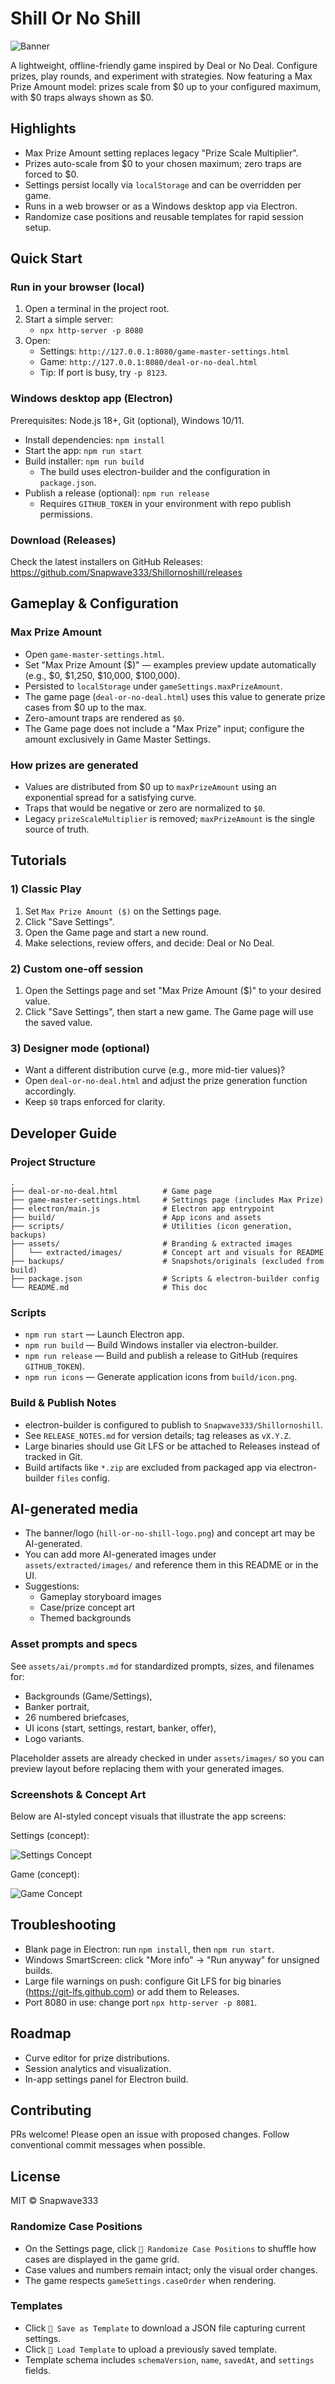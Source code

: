 # Shill Or No Shill

![Banner](hill-or-no-shill-logo.png)

A lightweight, offline-friendly game inspired by Deal or No Deal. Configure prizes, play rounds, and experiment with strategies. Now featuring a Max Prize Amount model: prizes scale from $0 up to your configured maximum, with $0 traps always shown as $0.

## Highlights
- Max Prize Amount setting replaces legacy "Prize Scale Multiplier".
- Prizes auto-scale from $0 to your chosen maximum; zero traps are forced to $0.
- Settings persist locally via `localStorage` and can be overridden per game.
- Runs in a web browser or as a Windows desktop app via Electron.
 - Randomize case positions and reusable templates for rapid session setup.

## Quick Start

### Run in your browser (local)
1. Open a terminal in the project root.
2. Start a simple server:
   - `npx http-server -p 8080`
3. Open:
   - Settings: `http://127.0.0.1:8080/game-master-settings.html`
   - Game: `http://127.0.0.1:8080/deal-or-no-deal.html`
   - Tip: If port is busy, try `-p 8123`.

### Windows desktop app (Electron)
Prerequisites: Node.js 18+, Git (optional), Windows 10/11.

- Install dependencies: `npm install`
- Start the app: `npm run start`
- Build installer: `npm run build`
  - The build uses electron-builder and the configuration in `package.json`.
- Publish a release (optional): `npm run release`
  - Requires `GITHUB_TOKEN` in your environment with repo publish permissions.

### Download (Releases)
Check the latest installers on GitHub Releases:
https://github.com/Snapwave333/Shillornoshill/releases

## Gameplay & Configuration

### Max Prize Amount
- Open `game-master-settings.html`.
- Set "Max Prize Amount ($)" — examples preview update automatically (e.g., $0, $1,250, $10,000, $100,000).
- Persisted to `localStorage` under `gameSettings.maxPrizeAmount`.
- The game page (`deal-or-no-deal.html`) uses this value to generate prize cases from $0 up to the max.
- Zero-amount traps are rendered as `$0`.
- The Game page does not include a "Max Prize" input; configure the amount exclusively in Game Master Settings.

### How prizes are generated
- Values are distributed from $0 up to `maxPrizeAmount` using an exponential spread for a satisfying curve.
- Traps that would be negative or zero are normalized to `$0`.
- Legacy `prizeScaleMultiplier` is removed; `maxPrizeAmount` is the single source of truth.

## Tutorials

### 1) Classic Play
1. Set `Max Prize Amount ($)` on the Settings page.
2. Click "Save Settings".
3. Open the Game page and start a new round.
4. Make selections, review offers, and decide: Deal or No Deal.

### 2) Custom one-off session
1. Open the Settings page and set "Max Prize Amount ($)" to your desired value.
2. Click "Save Settings", then start a new game. The Game page will use the saved value.

### 3) Designer mode (optional)
- Want a different distribution curve (e.g., more mid-tier values)?
- Open `deal-or-no-deal.html` and adjust the prize generation function accordingly.
- Keep `$0` traps enforced for clarity.

## Developer Guide

### Project Structure
```
.
├── deal-or-no-deal.html          # Game page
├── game-master-settings.html     # Settings page (includes Max Prize)
├── electron/main.js              # Electron app entrypoint
├── build/                        # App icons and assets
├── scripts/                      # Utilities (icon generation, backups)
├── assets/                       # Branding & extracted images
│   └── extracted/images/         # Concept art and visuals for README
├── backups/                      # Snapshots/originals (excluded from build)
├── package.json                  # Scripts & electron-builder config
└── README.md                     # This doc
```

### Scripts
- `npm run start` — Launch Electron app.
- `npm run build` — Build Windows installer via electron-builder.
- `npm run release` — Build and publish a release to GitHub (requires `GITHUB_TOKEN`).
- `npm run icons` — Generate application icons from `build/icon.png`.

### Build & Publish Notes
- electron-builder is configured to publish to `Snapwave333/Shillornoshill`.
 - See `RELEASE_NOTES.md` for version details; tag releases as `vX.Y.Z`.
- Large binaries should use Git LFS or be attached to Releases instead of tracked in Git.
- Build artifacts like `*.zip` are excluded from packaged app via electron-builder `files` config.

## AI-generated media
- The banner/logo (`hill-or-no-shill-logo.png`) and concept art may be AI-generated.
- You can add more AI-generated images under `assets/extracted/images/` and reference them in this README or in the UI.
- Suggestions:
  - Gameplay storyboard images
  - Case/prize concept art
  - Themed backgrounds

### Asset prompts and specs
See `assets/ai/prompts.md` for standardized prompts, sizes, and filenames for:
- Backgrounds (Game/Settings),
- Banker portrait,
- 26 numbered briefcases,
- UI icons (start, settings, restart, banker, offer),
- Logo variants.

Placeholder assets are already checked in under `assets/images/` so you can preview layout before replacing them with your generated images.

### Screenshots & Concept Art
Below are AI-styled concept visuals that illustrate the app screens:

Settings (concept):

![Settings Concept](assets/extracted/images/concept-settings.svg)

Game (concept):

![Game Concept](assets/extracted/images/concept-game.svg)

## Troubleshooting
- Blank page in Electron: run `npm install`, then `npm run start`.
- Windows SmartScreen: click "More info" → "Run anyway" for unsigned builds.
- Large file warnings on push: configure Git LFS for big binaries (https://git-lfs.github.com) or add them to Releases.
- Port 8080 in use: change port `npx http-server -p 8081`.

## Roadmap
- Curve editor for prize distributions.
- Session analytics and visualization.
- In-app settings panel for Electron build.

## Contributing
PRs welcome! Please open an issue with proposed changes. Follow conventional commit messages when possible.

## License
MIT © Snapwave333
### Randomize Case Positions
- On the Settings page, click `🎲 Randomize Case Positions` to shuffle how cases are displayed in the game grid.
- Case values and numbers remain intact; only the visual order changes.
- The game respects `gameSettings.caseOrder` when rendering.

### Templates
- Click `💾 Save as Template` to download a JSON file capturing current settings.
- Click `📂 Load Template` to upload a previously saved template.
- Template schema includes `schemaVersion`, `name`, `savedAt`, and `settings` fields.